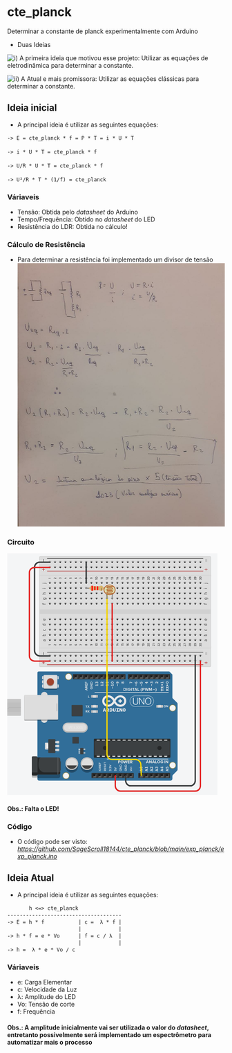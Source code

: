 # cte_planck
Determinar a constante de planck experimentalmente com Arduino 

- Duas Ideias

![i)](https://github.com/SageScroll18144/cte_planck#ideia-inicial) A primeira ideia que motivou esse projeto: Utilizar as equações de eletrodinâmica para determinar a constante. 

![ii)](https://github.com/SageScroll18144/cte_planck#ideia-atual) A Atual e mais promissora: Utilizar as equações clássicas para determinar a constante.

## Ideia inicial

- A principal ideia é utilizar as seguintes equações: 

```
-> E = cte_planck * f = P * T = i * U * T

-> i * U * T = cte_planck * f

-> U/R * U * T = cte_planck * f

-> U²/R * T * (1/f) = cte_planck
```

### Váriaveis
- Tensão: Obtida pelo _datasheet_ do Arduino
- Tempo/Frequência: Obtido no _datasheet_ do LED
- Resistência do LDR: Obtida no cálculo!

### Cálculo de Resistência 
- Para determinar a resistência foi implementado um divisor de tensão
![Screenshot](/imgs/calc_dvt.jpeg)

### Circuito
![Screenshot](/imgs/planck_fto.png)

#### Obs.: Falta o LED!

### Código
- O código pode ser visto: *https://github.com/SageScroll18144/cte_planck/blob/main/exp_planck/exp_planck.ino*

## Ideia Atual

- A principal ideia é utilizar as seguintes equações:

```
	   h <=> cte_planck
-------------------------------------	
-> E = h * f           | c =  λ * f |
                       |            |
-> h * f = e * Vo      | f = c / λ  |
                       |            |
-> h =  λ * e * Vo / c 
```

### Váriaveis
- e: Carga Elementar 
- c: Velocidade da Luz
- λ: Amplitude do LED
- Vo: Tensão de corte
- f: Frequência

#### Obs.: A amplitude inicialmente vai ser utilizada o valor do _datasheet_, entretanto possivelmente será implementado um espectrômetro para automatizar mais o processo

